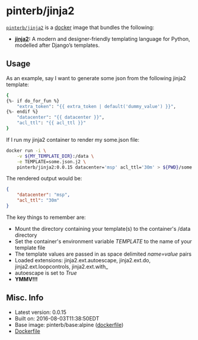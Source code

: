 # pinterb/jinja2  

[`pinterb/jinja2`][1] is a [docker][2] image that bundles the following:  
* **[jinja2][3]:**  A modern and designer-friendly templating language for Python, modelled after Django’s templates.  

## Usage  
As an example, say I want to generate some json from the following jinja2 template:

```sh
{
{%- if do_for_fun %}
    "extra_token": "{{ extra_token | default('dummy_value') }}",
{%- endif %}
    "datacenter": "{{ datacenter }}",
    "acl_ttl": "{{ acl_ttl }}"
}
```


If I run my jinja2 container to render my some.json file:     

```sh
docker run -i \
    -v ${MY_TEMPLATE_DIR}:/data \
	-e TEMPLATE=some.json.j2 \
	pinterb/jinja2:0.0.15 datacenter='msp' acl_ttl='30m' > ${PWD}/some.json
```


The rendered output would be:
```json
{
    "datacenter": "msp",
    "acl_ttl": "30m"
}
```

The key things to remember are:   
* Mount the directory containing your template(s) to the container's /data directory
* Set the container's environment variable *TEMPLATE* to the name of your template file
* The template values are passed in as space delimited *name=value* pairs 
* Loaded extensions: jinja2.ext.autoescape, jinja2.ext.do, jinja2.ext.loopcontrols, jinja2.ext.with_
* autoescape is set to *True*
* **YMMV!!!**

## Misc. Info 
* Latest version: 0.0.15   
* Built on: 2016-08-03T11:38:50EDT   
* Base image: pinterb/base:alpine ([dockerfile][6])  
* [Dockerfile][7]

[1]: https://hub.docker.com/r/pinterb/jinja2/   
[2]: https://docker.com 
[3]: http://jinja.pocoo.org/docs/dev/
[6]: https://github.com/pinterb/dockerfiles/blob/master/base/alpine
[7]: https://github.com/pinterb/dockerfiles/tree/master/jinja2